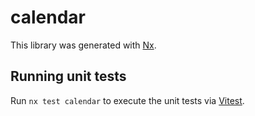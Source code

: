 # calendar

This library was generated with [Nx](https://nx.dev).

## Running unit tests

Run `nx test calendar` to execute the unit tests via [Vitest](https://vitest.dev/).
